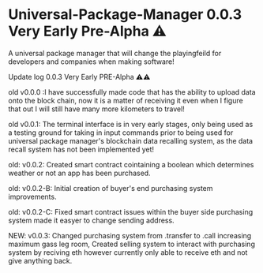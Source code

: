 # Universal-Package-Manager 0.0.3 Very Early Pre-Alpha ⚠
A universal package manager that will change the playingfeild for developers and companies when making software!

Update log 0.0.3 Very Early PRE-Alpha ⚠⚠

old v0.0.0 :I have successfully made code that has the ability to upload data onto the block chain, now it is a matter of receiving it even when I figure that out I will still have many more kilometers to travel!

old v0.0.1: The terminal interface is in very early stages, only being used as a testing ground for taking in input commands prior to being used for universal package manager's blockchain data recalling system, as the data recall system has not been implemented yet!

old: v0.0.2: Created smart contract cointaining a boolean which determines weather or not an app has been purchased. 

old: v0.0.2-B: Initial creation of buyer's end purchasing system improvements.

old: v0.0.2-C: Fixed smart contract issues within the buyer side purchasing system made it easyer to change sending address.

NEW: v0.0.3: Changed purchasing system from .transfer to .call increasing maximum gass leg room, Created selling system to interact with purchasing system by reciving eth however currently only able to receive eth and not give anything back.
